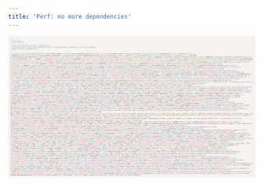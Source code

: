 ```yaml
---
title: 'Perf: no more dependencies'
---
```


![A screenshot of the source code for GSAP's Flip package.](../images/gsap%20flip.png)
